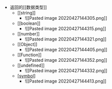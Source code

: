 - 返回的[[数据类型]]
	- [[string]]
		- ![[Pasted image 20220427144305.png]]
	- [[boolean]]
		- ![[Pasted image 20220427144315.png]]
	- [[number]]
		- ![[Pasted image 20220427144321.png]]
	- [[Object]]
		- ![[Pasted image 20220427144405.png]]
	- [[Function]]
		- ![[Pasted image 20220427144352.png]]
	- [[undefined]]
		- ![[Pasted image 20220427144332.png]]
	- [[symbol]](ES6)
		- ![[Pasted image 20220427144413.png]]